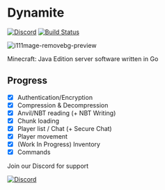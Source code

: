 # Dynamite

[![Discord](https://img.shields.io/discord/1141080135878070362?logo=discord)](https://discord.gg/5Yz2dR4pQj) [![Build Status](https://img.shields.io/endpoint.svg?url=https%3A%2F%2Factions-badge.atrox.dev%2FDynamiteMC%2FDynamite%2Fbadge%3Fref%3D1.20.1&style=flat)](https://actions-badge.atrox.dev/DynamiteMC/Dynamite/goto?ref=1.20.1)

![i111mage-removebg-preview](https://github.com/DynamiteMC/Dynamite/assets/84847714/299c803e-ff30-46fb-ba56-a752e365307d)

Minecraft: Java Edition server software written in Go

## Progress

- [x] Authentication/Encryption
- [x] Compression & Decompression
- [x] Anvil/NBT reading (+ NBT Writing)
- [x] Chunk loading
- [x] Player list / Chat (+ Secure Chat)
- [x] Player movement
- [x] (Work In Progress) Inventory
- [x] Commands

Join our Discord for support

[![Discord](https://discordapp.com/api/guilds/1141080135878070362/widget.png?style=banner3)](<[https://discord.gg/4QuwYACDRX](https://discord.gg/5Yz2dR4pQj)https://discord.gg/5Yz2dR4pQj>)
